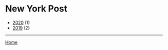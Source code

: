 # New York Post

  * [2020](./new-york-post-2020.md) (1)
  * [2019](./new-york-post-2019.md) (2)

----

[Home](../index.md)

